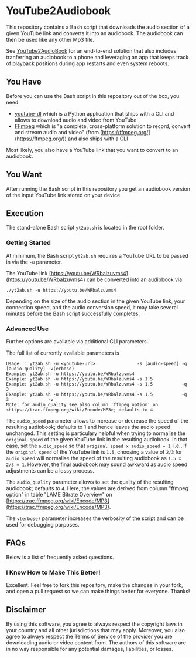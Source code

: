 # YouTube2Audiobook

This repository contains a Bash script that downloads the audio section of a given YouTube link and converts it into an audiobook. The audiobook can then be used like any other Mp3 file.

See [YouTube2AudioBook](https://www.how-hard-can-it.be/) for an end-to-end solution that also includes tranferring an audiobook to a phone and leveraging an app that keeps track of playback positions during app restarts and even system reboots.


## You Have

Before you can use the Bash script in this repository out of the box, you need

 - [youtube-dl](https://youtube-dl.org/) which is a Python application that ships with a CLI and allows to download audio and video from YouTube
 - [FFmpeg](https://ffmpeg.org/) which is "a complete, cross-platform solution to record, convert and stream audio and video" (from [https://ffmpeg.org/](https://ffmpeg.org/)) and also ships with a CLI

Most likely, you also have a YouTube link that you want to convert to an audiobook.


## You Want

After running the Bash script in this repository you get an audiobook version of the input YouTube link stored on your device.


## Execution

The stand-alone Bash script `yt2ab.sh` is located in the root folder.

### Getting Started

At minimum, the Bash script `yt2ab.sh` requires a YouTube URL to be passed in via the `-u` parameter.

The YouTube link [https://youtu.be/WRbalzuvms4](https://youtu.be/WRbalzuvms4) can be converted into an audiobook via
```
./yt2ab.sh -u https://youtu.be/WRbalzuvms4
```
Depending on the size of the audio section in the given YouTube link, your connection speed, and the audio conversion speed, it may take several minutes before the Bash script successfully completes.

### Advanced Use

Further options are available via additional CLI parameters.

The full list of currently available parameters is
```
Usage  : yt2ab.sh -u <youtube-url>                -s [audio-speed] -q [audio-quality] -v(erbose)
Example: yt2ab.sh -u https://youtu.be/WRbalzuvms4
Example: yt2ab.sh -u https://youtu.be/WRbalzuvms4 -s 1.5
Example: yt2ab.sh -u https://youtu.be/WRbalzuvms4 -s 1.5           -q 3
Example: yt2ab.sh -u https://youtu.be/WRbalzuvms4 -s 1.5           -q 3               -v
Note: for audio quality see also column 'ffmpeg option' on <https://trac.ffmpeg.org/wiki/Encode/MP3>; defaults to 4
```

The `audio_speed` parameter allows to increase or decrease the speed of the resulting audiobook; defaults to 1 and hence leaves the audio speed unchanged. This setting is particulary helpful when trying to normalise the `original speed` of the given YouTube link in the resulting audiobook. In that case, set the `audio_speed` so that `original speed x audio_speed = 1`, i.e., if the `original speed` of the YouTube link is `1.5`, choosing a value of `2/3` for `audio_speed` will normalise the speed of the resulting audiobook as `1.5 x 2/3 = 1`. However, the final audiobook may sound awkward as audio speed adjustments can be a lossy process.

The `audio_quality` parameter allows to set the quality of the resulting audiobook; defaults to `4`. Here, the values are derived from column "ffmpeg option" in table "LAME Bitrate Overview" on [https://trac.ffmpeg.org/wiki/Encode/MP3](https://trac.ffmpeg.org/wiki/Encode/MP3).

The `v(erbose)` parameter increases the verbosity of the script and can be used for debugging purposes.


## FAQs

Below is a list of frequently asked questions.

### I Know How to Make This Better!

Excellent. Feel free to fork this repository, make the changes in your fork, and open a pull request so we can make things better for everyone. Thanks!


## Disclaimer

By using this software, you agree to always respect the copyright laws in your country and all other jurisdictions that may apply. Moreover, you also agree to always respect the Terms of Service of the provider you are downloading audio or video content from. The authors of this software are in no way responsible for any potential damages, liabilities, or losses.
